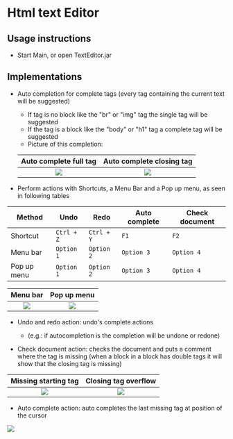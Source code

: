 # Html text Editor
## Usage instructions
* Start Main, or open TextEditor.jar

## Implementations

* Auto completion for complete tags (every tag containing the current text will be suggested)
  * If tag is no block like the "br" or "img" tag the single tag will be suggested
  * If the tag is a block like the "body" or "h1" tag a complete tag will be suggested
  * Picture of this completion: <br>
  
  Auto complete full tag          |  Auto complete closing tag
  :-------------------------:|:-------------------------:
    ![](http://i.imgur.com/BEC4vUu.png)|  ![](http://i.imgur.com/AtBYmvU.png)
  

* Perform actions with Shortcuts, a Menu Bar and a Pop up menu, as seen in following tables

| Method        | Undo          | Redo          | Auto complete | Check document |
| ------------- | ------------- | ------------- | ------------- | -------------- |
| Shortcut      | `Ctrl + Z`    | `Ctrl + Y`    | `F1`          | `F2`           |
| Menu bar      | `Option 1`    | `Option 2`    | `Option 3`    | `Option 4`     |
| Pop up menu   | `Option 1`    | `Option 2`    | `Option 3`    | `Option 4`     |

Menu bar                   |  Pop up menu
:-------------------------:|:-------------------------:
![](http://i.imgur.com/nZWSCDr.png)  |  ![](http://i.imgur.com/Kl9coL2.png)

* Undo and redo action: undo's complete actions 
  * (e.g.: if autocompletion is the completion will be undone or redone)

* Check document action: checks the document and puts a comment where the tag is missing 
(when a block in a block has double tags it will show that the closing tag is missing) <br>

Missing starting tag               |  Closing tag overflow
:-------------------------:|:-------------------------:
  ![](http://i.imgur.com/QeG5Afk.png)|  ![](http://i.imgur.com/jC92oe2.png)
  
* Auto complete action: auto completes the last missing tag at position of the cursor<br>

![](http://i.imgur.com/BEC4vUu.png)

